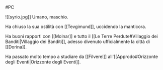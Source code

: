 #PC 

![[syrio.jpg]] Umano, maschio.

Ha chiuso la sua ostilità con [[Tevgimund]], uccidendo la manticora.

Ha buoni rapporti con [[Molnar]] e tutto il [[Le Terre Perdute#Villaggio dei Banditi|Villaggio dei Banditi]], adesso divenuto ufficialmente la città di [[Dorina]].

Ha passato molto tempo a studiare da [[Filverel]] all'[[Approdo#Orizzonte degli Eventi|Orizzonte degli Eventi]].
